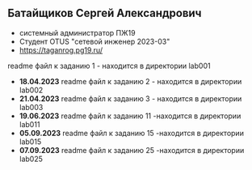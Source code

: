 
## Батайщиков Сергей Александрович
- системный администратор ПЖ19
- Студент OTUS "сетевой инженер 2023-03"
- https://taganrog.pg19.ru/

readme файл к заданию 1 - находится в директории lab001
- **18.04.2023** readme файл к заданию 2 - находится в директории lab002
- **21.04.2023** readme файл к заданию 3 - находится в директории lab003
- **19.06.2023** readme файл к заданию 11 -находится в директории lab011
- **05.09.2023** readme файл к заданию 15 -находится в директории lab015
- **07.09.2023** readme файл к заданию 25 -находится в директории lab025
